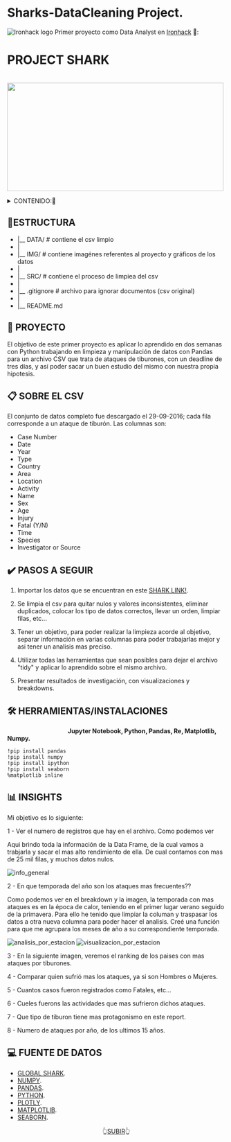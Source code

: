# Sharks-DataCleaning Project.

![Ironhack logo](https://i.imgur.com/1QgrNNw.png) Primer proyecto como Data Analyst en [Ironhack](https://www.ironhack.com/) 🦈:

<a name="readme-top"></a>

#                                                 PROJECT SHARK

&emsp;&emsp;&emsp;&emsp;&emsp;&emsp;&emsp;<img src="https://github.com/OrianAmpuero/Project-Shark/blob/main/IMG/Shark-png.png" width="500" height="250">

<details>
  <summary>CONTENIDO:📝</summary>
  <ol> 
    <li><a href="#estructura">Estructura</a></li>
    <li><a href="#descripción-del-proyecto">Proyecto</a></li>
      <li><a href="#sobre-el-csv">CSV</a></li>
    <li><a href="#pasos-a-seguir">Pasos a Seguir</a></li>
      <li><a href="#herammientas">Herramientas</a></li>
    <li><a href="#insights">Insights</a></li>
    <li><a href="#fuente-de-datos">Fuente de Datos</a></li>

    
      </ol>
</details>


## 📁ESTRUCTURA


- |__ DATA/                         # contiene el csv limpio  
- |
- |__ IMG/                          # contiene imagénes referentes al proyecto y gráficos de los datos   
- |
- |__ SRC/                          # contiene el proceso de limpiea del csv
- |
- |__ .gitignore                    # archivo para ignorar documentos (csv original)    
- |
- |__ README.md  
    



## 🦈 PROYECTO 

El objetivo de este primer proyecto es aplicar lo aprendido en dos semanas con Python trabajando en limpieza y manipulación de datos con Pandas para un archivo CSV que trata de ataques de tiburones, con un deadline de tres días, y así poder sacar un buen estudio del mismo con nuestra propia hipotesis.



## 📋 SOBRE EL CSV

El conjunto de datos completo fue descargado el 29-09-2016; cada fila corresponde a un ataque de tiburón. 
Las columnas son:

- Case Number
- Date
- Year
- Type
- Country
- Area
- Location
- Activity
- Name
- Sex
- Age
- Injury
- Fatal (Y/N)
- Time
- Species
- Investigator or Source



## ✔️ PASOS A SEGUIR

   1) Importar los datos que se encuentran en este [SHARK LINK!](https://www.kaggle.com/datasets/teajay/global-shark-attacks).
   
   2) Se limpia el csv para quitar nulos y valores inconsistentes, eliminar duplicados, colocar los tipo de datos correctos, llevar un orden, limpiar           filas, etc...
      
   3) Tener un objetivo, para poder realizar la limpieza acorde al objetivo, separar información en varias columnas para poder trabajarlas
      mejor y asi tener un analisis mas preciso. 

   4) Utilizar todas las herramientas que sean posibles para dejar el archivo "tidy" y aplicar lo aprendido sobre el mismo archivo. 
   
   5) Presentar resultados de investigación, con visualizaciones y breakdowns.
   

## 🛠️ HERRAMIENTAS/INSTALACIONES 
<b> &emsp;&emsp;&emsp;&emsp;&emsp;&emsp;&emsp;&emsp;&emsp;&emsp;Jupyter Notebook, Python, Pandas, Re, Matplotlib, Numpy. </b>
    
    !pip install pandas
    !pip install numpy
    !pip install ipython
    !pip install seaborn
    %matplotlib inline
   
   

## 📊 INSIGHTS 

Mi objetivo es lo siguiente:

1 - Ver el numero de registros que  hay en el archivo. Como podemos ver 

Aqui brindo toda la información de la Data Frame, de la cual vamos a trabjarla y sacar el mas alto rendimiento de ella. De cual contamos con mas de 
25 mil filas, y muchos datos nulos.

![info_general](https://user-images.githubusercontent.com/125477881/233842141-1fc28dba-2990-444d-bead-ebb57d0be23f.png)

2 - En que temporada del año son los ataques mas frecuentes??

Como podemos ver en el breakdown y la imagen, la temporada con mas ataques es en la época de calor, teniendo en el primer lugar verano seguido de la primavera. 
Para ello he tenido que limpiar la columan y traspasar los datos a otra nueva columna para poder hacer el analisis. Creé una función para que me 
agrupara los meses de año a su correspondiente temporada. 

![analisis_por_estacion](https://user-images.githubusercontent.com/125477881/233842384-d4b20130-49b9-464f-adef-f70ff522acb1.jpg)
![visualizacion_por_estacion](https://user-images.githubusercontent.com/125477881/233842398-8de55c77-c7bf-4e2b-bedf-e3c32e93f26b.jpg)



3 - En la siguiente imagen, veremos el ranking de los paises con mas ataques por tiburones. 





4 - Comparar quien sufrió mas los ataques, ya si son Hombres o Mujeres.



5 - Cuantos casos fueron registrados como Fatales, etc...



6 - Cueles fuerons las actividades que mas sufrieron dichos ataques.



7 - Que tipo de tiburon tiene mas protagonismo en este report.



8 - Numero de ataques por año, de los ultimos 15 años. 



## 💻 FUENTE DE DATOS 

- [GLOBAL SHARK](https://www.kaggle.com/datasets/teajay/global-shark-attacks).
- [NUMPY](https://numpy.org/doc/1.18/).
- [PANDAS](https://pandas.pydata.org/).
- [PYTHON](https://docs.python.org/3/library/functions.html).
- [PLOTLY](https://plotly.com/python/).
- [MATPLOTLIB](https://matplotlib.org/). 
- [SEABORN](https://seaborn.pydata.org/).





<p align="center">👆<a href="#readme-top">SUBIR</a>👆</p>
